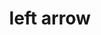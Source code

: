 ---
layout: symbols
title: left arrow
emoji: left_arrow
permalink: ⬅.html
image: assets/img/3moji/left_arrow.png
---